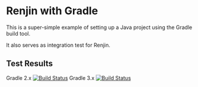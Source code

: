 

# Renjin with Gradle

This is a super-simple example of setting up a Java project using 
the Gradle build tool.

It also serves as integration test for Renjin.

## Test Results

Gradle 2.x [![Build Status](http://build.renjin.org/job/Integration-Tests/job/renjin-gradle-2/badge/icon)](http://build.renjin.org/job/Integration-Tests/job/renjin-gradle-2/)
Gradle 3.x [![Build Status](http://build.renjin.org/job/Integration-Tests/job/renjin-gradle-3/badge/icon)](http://build.renjin.org/job/Integration-Tests/job/renjin-gradle-3/)

